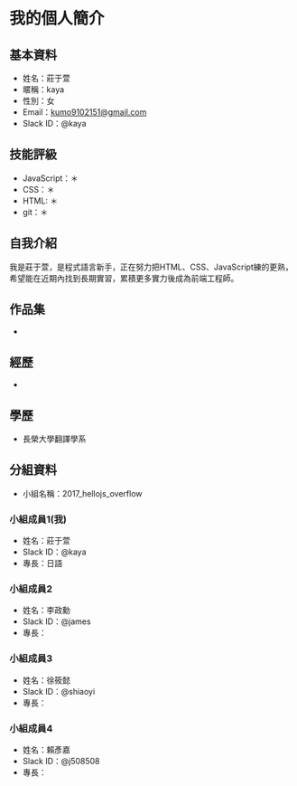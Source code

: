 # 我的個人簡介

## 基本資料
- 姓名：莊于萱
- 暱稱：kaya
- 性別：女
- Email：kumo9102151@gmail.com
- Slack ID：@kaya

## 技能評級
- JavaScript：＊
- CSS：＊
- HTML: ＊
- git：＊

## 自我介紹
我是莊于萱，是程式語言新手，正在努力把HTML、CSS、JavaScript練的更熟，希望能在近期內找到長期實習，累積更多實力後成為前端工程師。


## 作品集
- 

## 經歷
-

## 學歷
- 長榮大學翻譯學系

## 分組資料
- 小組名稱：2017_hellojs_overflow

### 小組成員1(我)
- 姓名：莊于萱
- Slack ID：@kaya
- 專長：日語

### 小組成員2
- 姓名：李政勳
- Slack ID：@james
- 專長：

### 小組成員3
- 姓名：徐筱懿
- Slack ID：@shiaoyi
- 專長：

### 小組成員4
- 姓名：賴彥嘉
- Slack ID：@j508508
- 專長：
